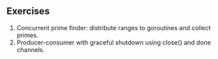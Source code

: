 ## Exercises
1. Concurrent prime finder: distribute ranges to goroutines and collect primes.
2. Producer-consumer with graceful shutdown using close() and done channels.
